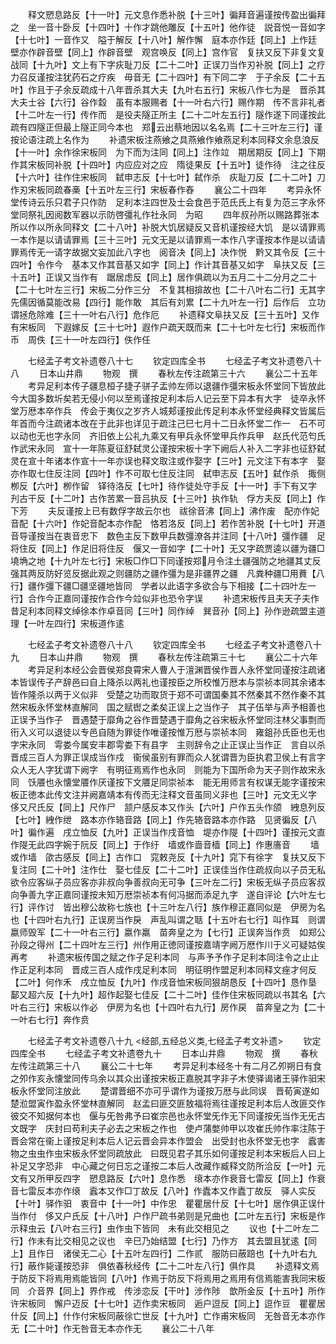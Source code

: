 <!-- { "loadSidebar": true } -->
　　释文愬息路反【十一叶】元文息作悉补脱【十三叶】徧拜音遍谨按传盈出徧拜之　坐一音十卧反【十四叶】十作才跳他雕反【十五叶】他作徒　説音悦一音如字【十七叶】一音作又　隘于解反【十八叶】解作懈　庭本亦作廷【同上】上作廷　壁亦作辟音壁【同上】作辟音壁　观宫唤反【同上】宫作官　复扶又反下非复文复战同【十九叶】文上有下字疢耻刀反【二十二叶】正误刀当作刃补脱【同上】之疗力召反谨按注犹药石之疗疾　毋音无【二十四叶】有下同二字　于子余反【二十五叶】作且于子余反疏成十八年晋杀其大夫【九叶右五行】宋板八作七为是　晋杀其大夫士谷【六行】谷作縠　虽有本服赐者【十一叶右六行】赐作期　传不言非礼者【十二叶左一行】传作而　是役夫隧正所主【二十二叶左五行】隧作遂下同谨按此疏有四隧正但最上隧正同今本也　郑云出蔡地因以名名焉【二十三叶左三行】谨按论语注疏上名作为
　　补遗宋板注燕飨之具燕飨作飨燕足利本同释文余息浪反【十一叶】余作徐宋板同　为下而为注同【同上】注作竝　期居期反【同上】下期作其宋板同补脱【十四叶】内应应对之应　隋徒果反【十五叶】徒作待　注之往反【十六叶】往作住宋板同　弑申志反【十七叶】弑作杀　疢耻刀反【二十二叶】刀作刃宋板同疏春槀【十五叶左三行】宋板春作舂
　　襄公二十四年
　　考异永怀堂传诗云乐只君子只作防　足利本注四世及士会食邑于范氏氏上有复为范三字永怀堂同祭礼因阅数军器以示防啓彊礼作社永同　为昭
　　四年叔孙所以赐路葬张本所以作以所永同释文【二十八叶】补脱大饥居疑反又音机谨按经大饥　是以请罪焉一本作是以请请罪焉【三十三叶】元文无是以请罪焉一本作八字谨按本作是以请请罪焉传无一请字故据文妄加此八字也　阅音决【同上】决作悦　黔又其令反【三十四叶】令作今　基本又作其音基又如字【同上】作计其音基又如字　阜扶又反【三十五叶】正误又当作有　踞居虑反【同上】居作俱疏以为五月二十二分月之二十【二十七叶左三行】宋板二分作三分　不复其相揜故也【二十八叶右二行】无其字　先儒因循莫能改易【四行】能作敢　其后有刘累【二十九叶左一行】后作后　立功谓拯危除难【三十一叶右八行】危作厄
　　补遗释文阜扶又反【三十五叶】又作有宋板同　下遐嫁反【三十七叶】遐作户疏天既而来【二十七叶左七行】宋板而作币　周佚【三十一叶左四行】佚作任

　　七经孟子考文补遗卷八十七
　　钦定四库全书
　　七经孟子考文补遗卷八十八
　　日本山井鼎
　　物观　撰
　　春秋左传注疏第三十六
　　襄公二十五年
　　考异足利本传子疆息桓子捷子骈子盂帅左师以退疆作彊宋板永怀堂同下皆放此　今大国多数圻矣若无侵小何以至焉谨按足利本后人记云至下异本有大字　徒卒永怀堂万厯本卒作兵　传会于夷仪之岁齐人城郏谨按此传足利本永怀堂经典释文皆属后年首而今注疏诸本改在于此非也详见于疏注己巳七月十二日永怀堂二作一　石不可以动也无也字永同　齐旧依上公礼九乘又有甲兵永怀堂甲兵作兵甲　赵氏代范匄氏作武宋永同　宣十一年陈夏征舒弑灵公谨按宋板十字下阙后人补入二字非也征舒弑灵在宣十年诸本作宣十一年亦误也释文取注或作娶字【三叶】元文注下有本字　娶亦作取七住反注同【四叶】作不可取七住反注同　弑申志反【五叶】弑作杀　掫侧栁反【六叶】栁作留　铎待洛反【七叶】待作徒处守手反【十一叶】手下有又字　刋古干反【十二叶】古作苦累一音吕执反【十三叶】执作轨　俘方夫反【同上】作下芳
　　夫反谨按上已有数俘字故云尔也　祓徐音沸【同上】沸作废　配亦作妃音配【十六叶】作妃音配本亦作配　恪若洛反【同上】若作苦补脱【十七叶】开道音导谨按当在衷音忠下　数色主反下数甲兵数彊潦各并注同【十八叶】彊作疆　足将住反【同上】作足旧将住反　偃又一音如字【二十叶】无又字疏贾逵以疆为疆□墝埆之地【十九叶左七行】宋板□作□下同谨按郑月令注土疆强防之地疆其丈反强其两反防好览反据此观之则疆防之疆作彊为是非疆界之疆　凡粪种疆□用蕡【八行】疆作彊下疆□疆坚疆地皆同　学者以此语字多欲合与下相接【二十四叶左一行】合作今正嘉同谨按作合作今竝似非也恐令字误
　　补遗宋板传且夫天子夫作昔足利本同释文绰徐本作卓音同【三叶】同作绰　巽音孙【同上】孙作逊疏盟主道理【一叶左四行】宋板道作逺

　　七经孟子考文补遗卷八十八
　　钦定四库全书
　　七经孟子考文补遗卷八十九
　　日本山井鼎
　　物观　撰
　　春秋左传注疏第三十七
　　襄公二十六年
　　考异足利本经公会晋侯郑良霄宋人曹人于澶渊晋侯作晋人永怀堂同谨按注疏诸本皆误传子产辞邑曰自上降杀以两礼也谨按臣之所校惟万厯本与崇祯本同其余诸本皆作隆杀以两于义似非　受楚之功而取货于郑不可谓国秦其不然秦其不然作秦不其然宋板永怀堂林直解同　国之赋辔之柔矣正误上之当作子　其子伍举与声予相善也正误予当作子　晋遇楚于靡角之谷作晋楚遇于靡角之谷宋板永怀堂同注林父事剽而衎入义可以退徒以专邑自随为罪徒作唯谨按惟万厯与崇祯本同　雍鉏孙氏臣也无也字宋永同　雩娄今属安丰郡雩娄下有县字　主则辞令之止正误止当作正　言自以杀晋成三百人为罪正误成当作戍　衞侯虽别有罪而众人犹谓晋为臣执君卫侯上有言字众人无人字犹谓下阙字　有明征焉焉作也永同　则能为下国所命为天子则作故宋永同　饫餍也永懐堂餍作厌谨按下文餍足同崇祯本　能无用师言有权谋无能字谨按宋板正徳本此传文注并阙嘉靖本有传而无注释文音虽同义非也【三叶】元文无义字　侈又尺氏反【同上】尺作尸　颔户感反本又作头【六叶】户作五头作颌　絏息列反【七叶】絏作绁　路本亦作辂音路【同上】作先辂音路本亦作路　见贤徧反【八叶】徧作遍　戌立恤反【九叶】正误当作戌音恤　堤亦作隄【十四叶】谨按元文直作隄无此四字婉于阮反【同上】于作纡　墙或作啬音樯【同上】作惠廧音
　　墙或作墙　欿古感反【同上】古作口　窕敕尧反【十九叶】窕下有徐字　复扶又反下复注同【二十叶】注作仕　娶七佳反【二十二叶】正误佳当作住疏叔向以子员无私欲令应客纵子员应客亦非叔向争善叔向无可争【三叶左二行】宋板无纵子员应客叔向争善九字正嘉同谨按未知万厯崇祯本有何冯据而添足九字　遂自评论【六叶左七行】评作讨　皆出穆公故称七族也【十三叶左八行】族作穆正嘉同似是　伊房为名也【十四叶右九行】正误房当作戾　声乱叫谓之聒【十五叶右七行】叫作耳　则谓嬴师毁军【二十一叶右三行】嬴作羸　苗奔皇之为【七行】正误奔当作贲　如郑公孙段之得州【二十四叶左三行】州作用正徳同谨按嘉靖字阙万厯作川于义可疑姑俟再考
　　补遗宋板传国之赋之作子足利本同　与声予予作子足利本同注令之止止作正足利本同　晋成三百人成作戌足利本同　明征明作盟足利本同释文痤才何反【二叶】何作禾　戌立恤反【九叶】作戌音恤宋板同狠胡恳反【十四叶】恳作垦　鄐又超六反【十九叶】超作起娶七佳反【二十二叶】佳作住宋板同疏以书其名【六叶右三行】宋板以作必　伊房为名也【十四叶右九行】房作戻　苗奔皇之为【二十一叶右七行】奔作贲

　　七经孟子考文补遗卷八十九
<经部,五经总义类,七经孟子考文补遗>
　　钦定四库全书
　　七经孟子考文补遗卷九十
　　日本山井鼎
　　物观　撰
　　春秋左传注疏第三十八
　　襄公二十七年
　　考异足利本经冬十有二月乙夘朔日有食之夘作亥永懐堂同传乌余以其众出谨按宋板正嘉脱其字非子木使驿谒诸王驿作驲宋板永怀堂同注放此
　　楚谓晋细不亦可乎谓作为谨按万厯与此同误　晋荀寅遂如楚涖盟寅作盈永怀堂林直解同　赵孟曰匪交匪敖福将焉往谨按足利本后人改匪交作彼交不知据何本也　偃与旡咎弗予曰崔宗邑也永怀堂旡作无下同谨按旡当作无旡古文既字　庆封曰苟利夫子必去之宋板之作也　使卢蒲嫳帅甲以攻崔氏帅作率注陈于晋会常在衞上谨按足利本后人记云晋会异本作盟会　出受封也永怀堂无也字　蠧害物之虫虫作虫宋板永怀堂同疏放此　曰既见君子其乐如何谨按足利本宋板后人曰上补足又字恐非　中心藏之何日忘之谨按二本后人改藏作臧释文防所洽反【一叶】元文有又所甲反四字　愬息路反【六叶】息作悉　缞本亦作衰音七雷反【同上】作衰音七雷反本亦作缞　蠧本又作□丁故反【八叶】作蠹本又作蠹丁故反　驿人实反【十叶】驿作驲　衷音中【十一叶】中作忠　瞿瞿居什反【十七叶】居作俱正误什当作付　侈又户氏反【十八叶】户作尸疏书弟则是兄曲也【二叶左五行】宋板是作示释虫云【八叶右三行】虫作虫下皆同　未有此交相见之
　　议也【十二叶左二行】作未有比交相见之议也　辛巳乃始结盟【七行】乃作方　其去盟且犹逺【同上】且作日　诸侯无二心【十五叶左四行】二作贰　服防曰蔽踣也【十九叶右九行】蔽作毙谨按恐非　俱依春秋经传【二十二叶左八行】俱作具
　　补遗释文焉于防反下将焉用焉能皆同【八叶】作焉于防反下将焉用之焉用有信焉能害我同宋板同　介音界【同上】界作戒　传涉恋反【干叶】涉作陟　歆所金反【十五叶】所作许宋板同　懈户迈反【十七叶】迈作卖宋板同　逅户逗反【同上】逗作豆　瞿瞿居什反【同上】什作付宋板同蔽徐亡世反【十九叶】亡作甫宋板同　无咎音无本亦作无【二十叶】作无咎音无本亦作无
　　襄公二十八年
